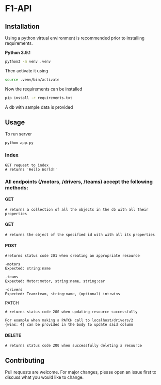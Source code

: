 # F1-API

## Installation

Using a python virtual environment is recommended prior to installing
requirements.

**Python 3.9.1**

``` bash
python3 -m venv .venv
```

Then activate it using

``` bash
source .venv/bin/activate
```

Now the requirements can be installed

``` bash
pip install -r requirements.txt
```

A db with sample data is provided

## Usage

To run server 

```
python app.py
```

### Index

    GET request to index
    # returns 'Hello World!'

### All endpoints (/motors, /drivers, /teams) accept the following methods:

#### GET

    # returns a collection of all the objects in the db with all their properties

#### GET <id>

    # returns the object of the specified id with with all its properties

#### POST

    #returns status code 201 when creating an appropriate resource

    -motors 
    Expected: string:name

    -teams
    Expected: Motor:motor, string:name, string:car

    -drivers
    Expected: Team:team, string:name, (optional) int:wins

PATCH <id>

    # returns status code 200 when updating resource successfully 

    For example when making a PATCH call to localhost/drivers/2 
    {wins: 4} can be provided in the body to update said column

#### DELETE

    # returns status code 200 when successfully deleting a resource

## Contributing

Pull requests are welcome. For major changes, please open an issue first
to discuss what you would like to change.